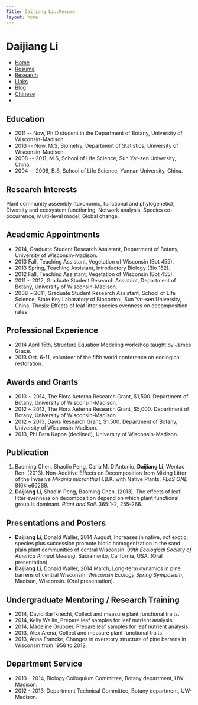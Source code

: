 ```yaml
---
Title: Daijiang Li::Resume
layout: home
---
```

  <h1 class="sitename">Daijiang Li</h1>
  <ul class="nav pills">
  <li><a href="/"><i class="fa fa-home fa-fw"></i> Home</a></li>
  <li class="active"><a href="resume.html" title="Curriculumn Vitae"><i class="fa fa-book fa-fw"></i> Resume</a></li>
  <li><a href="research.html" title="Research"><i class="fa fa-flask fa-fw"></i> Research</a></li>
  <li><a href="links.html" title="Useful links"><i class="fa fa-suitcase fa-fw"></i> Links</a></li>
  <li><a href="/en/"><i class="fa fa-sitemap fa-fw"></i> Blog</a></li>
  <li><a href="/cn/"><i class="fa fa-sitemap fa-fw"></i> Chinese</a></li>
  <li><a href="README.html"><i class="fa fa-info-circle fa-fw"></i> <a></li>
  </ul>

## Education

- 2011 -- Now, Ph.D student in the Department of Botany, University of Wisconsin-Madison.  
- 2013 -- Now, M.S, Biometry, Department of Statistics, University of Wisconsin-Madison.  
- 2008 -- 2011, M.S, School of Life Science, Sun Yat-sen University, China.  
- 2004 -- 2008, B.S, School of Life Science, Yunnan University, China.

## Research Interests

Plant community assembly (taxonomic, functional and phylogenetic), Diversity and ecosystem functioning, Network analysis, Species co-occurrence, Multi-level model, Global change.

## Academic Appointments

- 2014, Graduate Student Research Assistant, Department of Botany, University of Wisconsin-Madison.
- 2013 Fall, Teaching Assistant, Vegetation of Wisconsin (Bot 455).
- 2013 Spring, Teaching Assistant, Introductory Biology (Bio 152).
- 2012 Fall, Teaching Assistant, Vegetation of Wisconsin (Bot 455).
- 2011 ~ 2012, Graduate Student Research Assistant, Department of Botany, University of Wisconsin-Madison.
- 2008 ~ 2011, Graduate Student Research Assistant, School of Life Science, State Key Laboratory of Biocontrol, Sun Yat-sen University, China. Thesis: Effects of leaf litter species evenness on decomposition rates.

## Professional Experience

- 2014 April 15th, Structure Equation Modeling workshop taught by James Grace.
- 2013 Oct. 6-11, volunteer of the fifth world conference on ecological restoration.
     
## Awards and Grants

- 2013 ~ 2014, The Flora Aeterna Research Grant, $1,500. Department of Botany, University of Wisconsin-Madison.
- 2012 ~ 2013, The Flora Aeterna Research Grant, $5,000. Department of Botany, University of Wisconsin-Madison.
- 2012 ~ 2013, Davis Research Grant, $1,500. Department of Botany, University of Wisconsin-Madison. 
- 2013, Phi Beta Kappa (declined), University of Wisconsin-Madison.

## Publication

 1. Baoming Chen, Shaolin Peng, Carla M. D'Antonio, **Daijiang Li**, Wentao Ren. (2013). Non-Additive Effects on Decomposition from Mixing Litter of the Invasive *Mikania micrantha* H.B.K. with Native Plants. *PLoS ONE* 8(6): e66289. <a href="http://www.plosone.org/article/info%3Adoi%2F10.1371%2Fjournal.pone.0066289"><i class="fa fa-unlock"></i></a>
 2. **Daijiang Li**, Shaolin Peng, Baoming Chen. (2013). The effects of leaf litter evenness on decomposition depend on which plant functional group is dominant. *Plant and Soil*. 365:1-2, 255-266. <a href="/pdf/D_Li_2012_plantsoil.pdf"><i class="fa fa-download"></i></a>

## Presentations and Posters

- **Daijiang Li**, Donald Waller, 2014 August, Increases in native, not exotic, species plus succession promote biotic homogenization in the sand plain plant communities of central Wisconsin. *99th Ecological Society of America Annual Meeting*, Sacramento, California, USA. (Oral presentation).
- **Daijiang Li**, Donald Waller, 2014 March, Long-term dynamics in pine barrens of central Wisconsin. *Wisconsin Ecology Spring Symposium*, Madison, Wisconsin. (Oral presentation).
 
## Undergraduate Mentoring / Research Training

- 2014, David Barfknecht, Collect and measure plant functional traits. 
- 2014, Kelly Wallin, Prepare leaf samples for leaf nutrient analysis.
- 2014, Madeline Grupper, Prepare leaf samples for leaf nutrient analysis.
- 2013, Alex Arena, Collect and measure plant functional traits.
- 2013, Anna Francke, Changes in overstory structure of pine barrens in Wisconsin from 1958 to 2012.

## Department Service

- 2013 - 2014, Biology Colloquium Committee, Botany department, UW-Madison.
- 2012 - 2013, Department Technical Committee, Botany department, UW-Madison.
